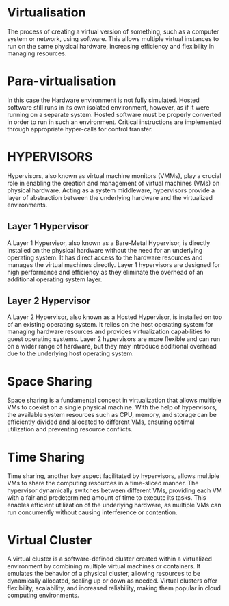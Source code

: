 # Virtualisation
The process of creating a virtual version of something, such as a computer system or network, using software. This allows multiple virtual instances to run on the same physical hardware, increasing efficiency and flexibility in managing resources.

# Para-virtualisation
In this case the Hardware environment is not fully simulated.
Hosted software still runs in its own isolated environment, however, as if it were running on a separate system. Hosted software must be properly converted in order to run
in such an environment. Critical instructions are implemented through appropriate hyper-calls for control transfer.

# HYPERVISORS
Hypervisors, also known as virtual machine monitors (VMMs), play a crucial role in enabling the creation and management of virtual machines (VMs) on physical hardware. Acting as a system middleware, hypervisors provide a layer of abstraction between the underlying hardware and the virtualized environments.

## Layer 1 Hypervisor
A Layer 1 Hypervisor, also known as a Bare-Metal Hypervisor, is directly installed on the physical hardware without the need for an underlying operating system. It has direct access to the hardware resources and manages the virtual machines directly. Layer 1 hypervisors are designed for high performance and efficiency as they eliminate the overhead of an additional operating system layer.

## Layer 2 Hypervisor
A Layer 2 Hypervisor, also known as a Hosted Hypervisor, is installed on top of an existing operating system. It relies on the host operating system for managing hardware resources and provides virtualization capabilities to guest operating systems. Layer 2 hypervisors are more flexible and can run on a wider range of hardware, but they may introduce additional overhead due to the underlying host operating system.

# Space Sharing
Space sharing is a fundamental concept in virtualization that allows multiple VMs to coexist on a single physical machine. With the help of hypervisors, the available system resources such as CPU, memory, and storage can be efficiently divided and allocated to different VMs, ensuring optimal utilization and preventing resource conflicts.

# Time Sharing
Time sharing, another key aspect facilitated by hypervisors, allows multiple VMs to share the computing resources in a time-sliced manner. The hypervisor dynamically switches between different VMs, providing each VM with a fair and predetermined amount of time to execute its tasks. This enables efficient utilization of the underlying hardware, as multiple VMs can run concurrently without causing interference or contention.

# Virtual Cluster
A virtual cluster is a software-defined cluster created within a virtualized environment by combining multiple virtual machines or containers. It emulates the behavior of a physical cluster, allowing resources to be dynamically allocated, scaling up or down as needed. Virtual clusters offer flexibility, scalability, and increased reliability, making them popular in cloud computing environments.